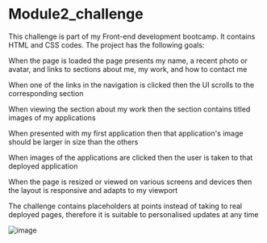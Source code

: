 # Module2_challenge
This challenge is part of my Front-end development bootcamp. It contains HTML and CSS codes.
The project has the following goals:

When the page is loaded the page presents my name, a recent photo or avatar, and links to sections about me, my work, and how to contact me

When one of the links in the navigation is clicked then the UI scrolls to the corresponding section

When viewing the section about my work then the section contains titled images of my applications

When presented with my first application then that application's image should be larger in size than the others

When images of the applications are clicked then the user is taken to that deployed application

When the page is resized or viewed on various screens and devices then the layout is responsive and adapts to my viewport

The challenge contains placeholders at points instead of taking to real deployed pages, therefore it is suitable to personalised updates at any time

![image](https://user-images.githubusercontent.com/21089692/215568243-5a33dc7f-d685-4dbc-9bdb-0ead458bc8c3.png)


